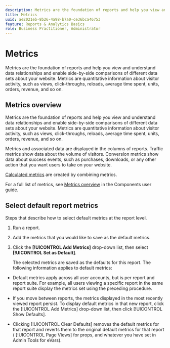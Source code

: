 ```yaml
---
description: Metrics are the foundation of reports and help you view and understand data relationships and enable side-by-side comparisons of different data sets about your website. Metrics are quantitative information about visitor activity, such as views, click-throughs, reloads, average time spent, units, orders, revenue, and so on.
title: Metrics
uuid: ae2021eb-8b26-4a98-b7a0-ce36bca46753
feature: Reports & Analytics Basics
role: Business Practitioner, Administrator
---
```


# Metrics

Metrics are the foundation of reports and help you view and understand data relationships and enable side-by-side comparisons of different data sets about your website. Metrics are quantitative information about visitor activity, such as views, click-throughs, reloads, average time spent, units, orders, revenue, and so on.

## Metrics overview

Metrics are the foundation of reports and help you view and understand data relationships and enable side-by-side comparisons of different data sets about your website. Metrics are quantitative information about visitor activity, such as views, click-throughs, reloads, average time spent, units, orders, revenue, and so on.

Metrics and associated data are displayed in the columns of reports. Traffic metrics show data about the volume of visitors. Conversion metrics show data about success events, such as purchases, downloads, or any other action that you want users to take on your website.

[Calculated metrics](/help/components/c-calcmetrics/cm-overview.md) are created by combining metrics.

For a full list of metrics, see [Metrics overview](/help/components/metrics/overview.md) in the Components user guide.

## Select default report metrics 

Steps that describe how to select default metrics at the report level.

<!-- 

t_metrics_set_default.xml

 -->

1. Run a report.
1. Add the metrics that you would like to save as the default metrics.
1. Click the **[!UICONTROL Add Metrics]** drop-down list, then select **[!UICONTROL Set as Default]**.

   The selected metrics are saved as the defaults for this report. The following information applies to default metrics:

* Default metrics apply across all user accounts, but is per report and report suite. For example, all users viewing a specific report in the same report suite display the metrics set using the preceding procedure.
* If you move between reports, the metrics displayed in the most recently viewed report persist. To display default metrics in that new report, click the [!UICONTROL Add Metrics] drop-down list, then click [!UICONTROL Show Defaults].

* Clicking [!UICONTROL Clear Defaults] removes the default metrics for that report and reverts them to the original default metrics for that report ( [!UICONTROL Page Views] for props, and whatever you have set in Admin Tools for eVars).

